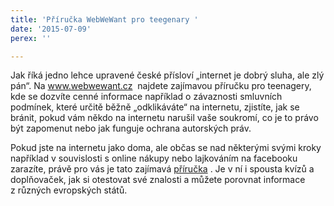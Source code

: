 ```yaml
---
title: 'Příručka WebWeWant pro teegenary '
date: '2015-07-09'
perex: ''

---
```



<p class="MsoNormal perex">Jak říká jedno lehce upravené české přísloví „internet je dobrý sluha, ale zlý pán“. Na <a title="Otevření do nového okna" href="http://www.webwewant.cz/" target="_blank">www.webwewant.cz</a>&nbsp;<img alt="" src="typo3/ext/od_linkdesc/icons/external.gif" class="od_linkdesc_icon_external" /> najdete zajímavou příručku pro teenagery, kde se dozvíte cenné informace například o závaznosti smluvních podmínek, které určitě běžně „odklikáváte“ na internetu, zjistíte, jak se bránit, pokud vám někdo na internetu narušil vaše soukromí, co je to právo být zapomenut nebo jak funguje ochrana autorských práv.</p><p class="MsoNormal perex"></p><p class="MsoNormal">Pokud jste na internetu jako doma, ale občas se nad některými svými kroky například v&nbsp;souvislosti s&nbsp;online nákupy nebo lajkováním na facebooku zarazíte, právě pro vás je tato zajímavá <a title="Otevření do nového okna" href="http://www.webwewant.eu/cs/web/guest/get-the-www" target="_blank">příručka</a>&nbsp;<img alt="" src="typo3/ext/od_linkdesc/icons/external.gif" class="od_linkdesc_icon_external" />. Je v&nbsp;ní i spousta kvízů a doplňovaček, jak si otestovat své znalosti a můžete porovnat informace z&nbsp;různých evropských států. </p>

